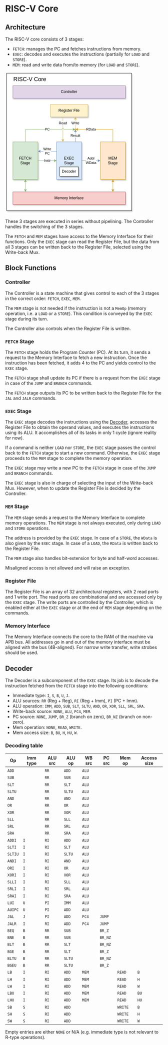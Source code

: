 # RISC-V Core

## Architecture
The RISC-V core consists of 3 stages:
- `FETCH`: manages the PC and fetches instructions from memory.
- `EXEC`: decodes and executes the instructions (partially for `LOAD` and `STORE`).
- `MEM`: read and write data from/to memory (for `LOAD` and `STORE`).

![](images/block-diagram.png)

These 3 stages are executed in series without pipelining.
The Controller handles the switching of the 3 stages.

The `FETCH` and `MEM` stages have access to the Memory Interface for their functions.
Only the `EXEC` stage can read the Register File,
but the data from all 3 stages can be written back to the Register File, selected using the Write-back Mux.

## Block Functions
### Controller
The Controller is a state machine that gives control to each of the 3 stages in the correct order: `FETCH`, `EXEC`, `MEM`.

The `MEM` stage is not needed if the instruction is not a `MemOp` (memory operation, i.e. a `LOAD` or a `STORE`).
This condition is conveyed by the `EXEC` stage during its turn.

The Controller also controls when the Register File is written.

### `FETCH` Stage
The `FETCH` stage holds the Program Counter (PC).
At its turn, it sends a request to the Memory Interface to fetch a new instruction.
Once the instruction has been fetched, it adds 4 to the PC and yields control to the `EXEC` stage.

The `FETCH` stage shall update its PC if there is a request from the `EXEC` stage in case of the `JUMP` and `BRANCH` commands.

The `FETCH` stage outputs its PC to be written back to the Register File for the `JAL` and `JALR` commands.

### `EXEC` Stage
The `EXEC` stage decodes the instructions using the [Decoder](#decoder), accesses the Register File to obtain the operand values,
and executes the instructions using its ALU.
It accomplishes all of its tasks in only 1 cycle (ignore reality for now).

If a command is neither `LOAD` nor `STORE`, the `EXEC` stage passes the control back to the `FETCH` stage to start a new command.
Otherwise, the `EXEC` stage proceeds to the `MEM` stage to complete the memory operation.

The `EXEC` stage may write a new PC to the `FETCH` stage in case of the `JUMP` and `BRANCH` commands.

The `EXEC` stage is also in charge of selecting the input of the Write-back Mux.
However, when to update the Register File is decided by the Controller.

### `MEM` Stage
The `MEM` stage sends a request to the Memory Interface to complete memory operations.
The `MEM` stage is not always executed, only during `LOAD` and `STORE` operations.

The address is provided by the `EXEC` stage.
In case of a `STORE`, the `WData` is also given by the `EXEC` stage.
In case of a `LOAD`, the `RData` is written back to the Register File.

The `MEM` stage also handles bit-extension for byte and half-word accesses.

Misaligned access is not allowed and will raise an exception.

### Register File
The Register File is an array of 32 architectural registers, with 2 read ports and 1 write port.
The read ports are combinational and are accessed only by the `EXEC` stage.
The write ports are controlled by the Controller, which is enabled either at the `EXEC` stage
or at the end of `MEM` stage depending on the commands.

### Memory Interface
The Memory Interface connects the core to the RAM of the machine via APB bus.
All addresses go in and out of the memory interface must be aligned with the bus (4B-aligned).
For narrow write transfer, write strobes should be used.

## Decoder
The Decoder is a subcomponent of the `EXEC` stage. Its job is to decode the instruction fetched from the `FETCH` stage
into the following conditions:
- Immediate type: `I`, `S`, `B`, `U`, `J`.
- ALU sources: `RR` (Reg + Reg), `RI` (Reg + Imm), `PI` (PC + Imm).
- ALU operation: `IMM`, `ADD`, `SUB`, `SLT`, `SLTU`, `AND`, `OR`, `XOR`, `SLL`, `SRL`, `SRA`.
- Write-back source: `NONE`, `ALU`, `PC4`, `MEM`.
- PC source: `NONE`, `JUMP`, `BR_Z` (branch on zero), `BR_NZ` (branch on non-zero).
- Mem operation: `NONE`, `READ`, `WRITE`.
- Mem access size: `B`, `BU`, `H`, `HU`, `W`.

### Decoding table

| Op      | Imm type | ALU src | ALU op | WB src  | PC src  | Mem op  | Access size |
|---------|----------|---------|--------|---------|---------|---------|-------------|
| `ADD`   |          | `RR`    | `ADD`  | `ALU`   |         |         |             |
| `SUB`   |          | `RR`    | `SUB`  | `ALU`   |         |         |             |
| `SLT`   |          | `RR`    | `SLT`  | `ALU`   |         |         |             |
| `SLTU`  |          | `RR`    | `SLTU` | `ALU`   |         |         |             |
| `AND`   |          | `RR`    | `AND`  | `ALU`   |         |         |             |
| `OR`    |          | `RR`    | `OR`   | `ALU`   |         |         |             |
| `XOR`   |          | `RR`    | `XOR`  | `ALU`   |         |         |             |
| `SLL`   |          | `RR`    | `SLL`  | `ALU`   |         |         |             |
| `SRL`   |          | `RR`    | `SRL`  | `ALU`   |         |         |             |
| `SRA`   |          | `RR`    | `SRA`  | `ALU`   |         |         |             |
| `ADDI`  | `I`      | `RI`    | `ADD`  | `ALU`   |         |         |             |
| `SLTI`  | `I`      | `RI`    | `SLT`  | `ALU`   |         |         |             |
| `SLTIU` | `I`      | `RI`    | `SLTU` | `ALU`   |         |         |             |
| `ANDI`  | `I`      | `RI`    | `AND`  | `ALU`   |         |         |             |
| `ORI`   | `I`      | `RI`    | `OR`   | `ALU`   |         |         |             |
| `XORI`  | `I`      | `RI`    | `XOR`  | `ALU`   |         |         |             |
| `SLLI`  | `I`      | `RI`    | `SLL`  | `ALU`   |         |         |             |
| `SRLI`  | `I`      | `RI`    | `SRL`  | `ALU`   |         |         |             |
| `SRAI`  | `I`      | `RI`    | `SRA`  | `ALU`   |         |         |             |
| `LUI`   | `U`      | `PI`    | `IMM`  | `ALU`   |         |         |             |
| `AUIPC` | `U`      | `PI`    | `ADD`  | `ALU`   |         |         |             |
| `JAL`   | `J`      | `PI`    | `ADD`  | `PC4`   | `JUMP`  |         |             |
| `JALR`  | `I`      | `RI`    | `ADD`  | `PC4`   | `JUMP`  |         |             |
| `BEQ`   | `B`      | `RR`    | `SUB`  |         | `BR_Z`  |         |             |
| `BNE`   | `B`      | `RR`    | `SUB`  |         | `BR_NZ` |         |             |
| `BLT`   | `B`      | `RR`    | `SLT`  |         | `BR_NZ` |         |             |
| `BGE`   | `B`      | `RR`    | `SLT`  |         | `BR_Z`  |         |             |
| `BLTU`  | `B`      | `RR`    | `SLTU` |         | `BR_NZ` |         |             |
| `BGEU`  | `B`      | `RR`    | `SLTU` |         | `BR_Z`  |         |             |
| `LB`    | `I`      | `RI`    | `ADD`  | `MEM`   |         | `READ`  | `B`         |
| `LH`    | `I`      | `RI`    | `ADD`  | `MEM`   |         | `READ`  | `H`         |
| `LW`    | `I`      | `RI`    | `ADD`  | `MEM`   |         | `READ`  | `W`         |
| `LBU`   | `I`      | `RI`    | `ADD`  | `MEM`   |         | `READ`  | `BU`        |
| `LHU`   | `I`      | `RI`    | `ADD`  | `MEM`   |         | `READ`  | `HU`        |
| `SB`    | `S`      | `RI`    | `ADD`  |         |         | `WRITE` | `B`         |
| `SH`    | `S`      | `RI`    | `ADD`  |         |         | `WRITE` | `H`         |
| `SW`    | `S`      | `RI`    | `ADD`  |         |         | `WRITE` | `W`         |

Empty entries are either `NONE` or N/A (e.g. immediate type is not relevant to R-type operations).
